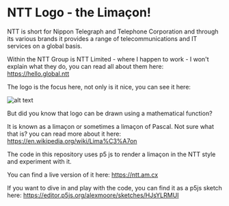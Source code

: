 # NTT Logo - the Limaçon!

NTT is short for Nippon Telegraph and Telephone Corporation and through its various brands it provides a range of
telecommunications and IT services on a global basis.

Within the NTT Group is NTT Limited - where I happen to work - I won't explain what they do, you can read all about them
here: https://hello.global.ntt

The logo is the focus here, not only is it nice, you can see it here:

![alt text](images/NTT_Horizontal_RGB.png "NTT Logo")

But did you know that logo can be drawn using a mathematical function?

It is known as a limaçon or sometimes a limaçon of Pascal.  Not sure what that is? you can read more about it here: https://en.wikipedia.org/wiki/Lima%C3%A7on

The code in this repository uses p5 js to render a limaçon in the NTT style and experiment with it.

You can find a live version of it here: https://ntt.am.cx

If you want to dive in and play with the code, you can find it as a p5js sketch here: https://editor.p5js.org/alexmoore/sketches/HJsYLRMUI